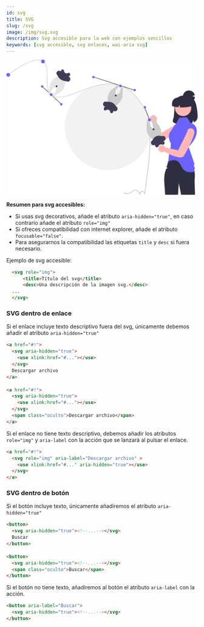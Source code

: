 ```yaml
---
id: svg
title: SVG
slug: /svg
image: /img/svg.svg
description: Svg accesible para la web con ejemplos sencillos
keywords: [svg accesible, svg enlaces, wai-aria svg]
---
```

 
<img src="/img/svg.svg" alt="" />

**Resumen para svg accesibles:**

- Si usas svg decorativos, añade el atributo `aria-hidden="true"`, en caso contrario añade el atributo `role="img"`
- Si ofreces compatibilidad con internet explorer, añade el atributo `focusable="false"`.
- Para asegurarnos la compatibilidad las etiquetas `title` y `desc` si fuera necesario.

Ejemplo de svg accesible:

```html
  <svg role="img">
      <title>Título del svg</title>
      <desc>Una descripción de la imagen svg.</desc>
  ...
  </svg>
```

### SVG dentro de enlace

Si el enlace incluye texto descriptivo fuera del svg, únicamente debemos añadir el atributo `aria-hidden="true"`

```html
<a href="#!">
  <svg aria-hidden="true">
    <use xlink:href="#..."></use>
  </svg>
  Descargar archivo
</a>

<a href="#!">
  <svg aria-hidden="true">
    <use xlink:href="#..."></use>
  </svg>
  <span class="oculto">Descargar archivo</span>
</a>
```

Si el enlace no tiene texto descriptivo, debemos añadir los atributos `role="img"` y `aria-label` con la acción que se lanzará al pulsar el enlace.

```html
<a href="#!">
  <svg role="img" aria-label="Descargar archivo" >
    <use xlink:href="#..." aria-hidden="true"></use>
  </svg>
</a>
```

### SVG dentro de botón

Si el botón incluye texto, únicamente añadiremos el atributo `aria-hidden="true"`

```html
<button>
  <svg aria-hidden="true"><!--...--></svg>
  Buscar
</button>

<button>
  <svg aria-hidden="true"><!--...--></svg>
  <span class="oculto">Buscar</span>
</button>
```

Si el botón no tiene texto, añadiremos al botón el atributo `aria-label` con la acción.

```html
<button aria-label="Buscar">
  <svg aria-hidden="true"><!--...--></svg>
</button>
```
